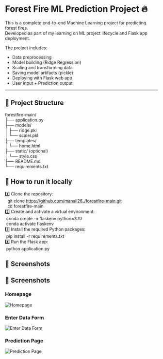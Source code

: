 # Forest Fire ML Prediction Project 🔥

This is a complete end-to-end Machine Learning project for predicting forest fires.  
Developed as part of my learning on ML project lifecycle and Flask app deployment.

The project includes:

- Data preprocessing  
- Model building (Ridge Regression)  
- Scaling and transforming data  
- Saving model artifacts (pickle)  
- Deploying with Flask web app  
- User input + Prediction output

---

## 📂 Project Structure

forestfire-main/<br>
├── application.py<br>
├── models/<br>
│   ├── ridge.pkl  
│   └── scaler.pkl  
├── templates/  
│   └── home.html  
├── static/ (optional)  
│   └── style.css  
├── README.md  
└── requirements.txt  

## 📂 How to run it locally
1️⃣ Clone the repository:<br>
   &nbsp; git clone https://github.com/mansii26_/forestfire-main.git<br>
    &nbsp; cd forestfire-main<br>
2️⃣ Create and activate a virtual environment:<br>
    &nbsp;conda create -n flaskenv python=3.10<br>
    &nbsp;conda activate flaskenv<br>
3️⃣ Install the required Python packages:<br>
      &nbsp;pip install -r requirements.txt<br>
4️⃣ Run the Flask app: <br>
      &nbsp;python application.py<br>

 ## 📸 Screenshots

## 📸 Screenshots

### Homepage

![Homepage](https://github.com/mansii26_/ForestFire_LR_EndtoEnd-/blob/main/static/screenshots/Homepage.png?raw=true)

### Enter Data Form

![Enter Data Form](https://github.com/mansii26_/ForestFire_LR_EndtoEnd-/blob/main/static/screenshots/EnterData.png?raw=true)

### Prediction Page

![Prediction Page](https://github.com/mansii26_/ForestFire_LR_EndtoEnd-/blob/main/static/screenshots/Prediction.png?raw=true)


    
